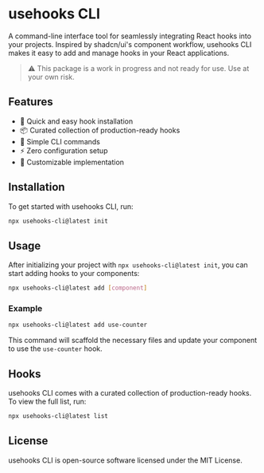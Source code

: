 # usehooks CLI

A command-line interface tool for seamlessly integrating React hooks into your projects. Inspired by shadcn/ui's component workflow, usehooks CLI makes it easy to add and manage hooks in your React applications.

> ⚠️ This package is a work in progress and not ready for use. Use at your own risk.

## Features

- 🚀 Quick and easy hook installation
- 📦 Curated collection of production-ready hooks
- 🔧 Simple CLI commands
- ⚡️ Zero configuration setup
- 🎨 Customizable implementation

## Installation

To get started with usehooks CLI, run:

```bash
npx usehooks-cli@latest init
```

## Usage

After initializing your project with `npx usehooks-cli@latest init`, you can start adding hooks to your components:

```bash
npx usehooks-cli@latest add [component]
```

### Example

```bash
npx usehooks-cli@latest add use-counter
```

This command will scaffold the necessary files and update your component to use the `use-counter` hook.

## Hooks

usehooks CLI comes with a curated collection of production-ready hooks. To view the full list, run:

```bash
npx usehooks-cli@latest list
```

## License

usehooks CLI is open-source software licensed under the MIT License.
